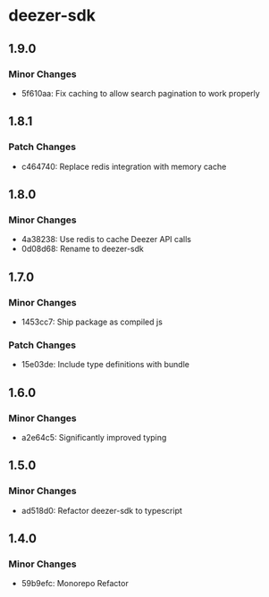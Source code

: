 # deezer-sdk

## 1.9.0

### Minor Changes

- 5f610aa: Fix caching to allow search pagination to work properly

## 1.8.1

### Patch Changes

- c464740: Replace redis integration with memory cache

## 1.8.0

### Minor Changes

- 4a38238: Use redis to cache Deezer API calls
- 0d08d68: Rename to deezer-sdk

## 1.7.0

### Minor Changes

- 1453cc7: Ship package as compiled js

### Patch Changes

- 15e03de: Include type definitions with bundle

## 1.6.0

### Minor Changes

- a2e64c5: Significantly improved typing

## 1.5.0

### Minor Changes

- ad518d0: Refactor deezer-sdk to typescript

## 1.4.0

### Minor Changes

- 59b9efc: Monorepo Refactor
